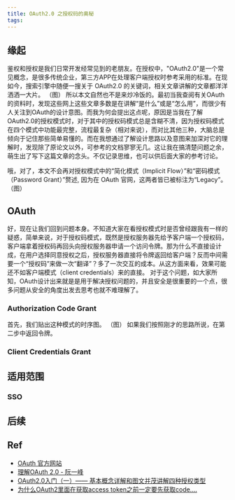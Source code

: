 ```yaml
---
title: OAuth2.0 之授权码的奥秘
tags:
---
```

## 缘起
鉴权和授权是我们日常开发经常见到的老朋友。在授权中，"OAuth2.0"是一个常见概念，是很多传统企业，第三方APP在处理客户端授权时参考采用的标准。在现如今，搜索引擎中随便一搜关于 OAuth2.0 的关键词，相关文章讲解的文章都洋洋洒洒一大片。
（图）
所以本文自然也不是来炒冷饭的。最初当我查阅有关OAuth的资料时，发现这些网上这些文章多数是在讲解“是什么”或是“怎么用”，而很少有人关注到OAuth的设计意图。而我为何会提出这点呢，原因是当我在了解OAuth2.0的授权模式时，对于其中的授权码模式总是含糊不清，因为授权码模式在四个模式中功能最完整，流程最复杂（相对来说），而对比其他三种，大脑总是倾向于记住那些简单易懂的。而在我想通过了解设计思路以及意图来加深对它的理解时，发现除了原论文以外，可参考的文档寥寥无几。这让我在搞清楚问题之余，萌生出了写下这篇文章的念头。不仅记录思维，也可以供后面大家的参考讨论。
<!-- 二来很奇怪授权码模式(authorization code)中的优势在哪里？对比同门师兄弟客户端模式(client credentials)，不如认证服务器直接返回访问令牌来的更为直接。 -->
<!-- 说到这，就不得不说OAuth中的Auth了。大家都知道，Auth是Authorization的缩写，即授权。 -->

哦，对了，本文不会再对授权模式中的“简化模式（Implicit Flow）”和“密码模式（Password Grant）”赘述, 因为在 OAuth 官网，这两者皆已被标注为“Legacy”。
（图）
<!--more-->
## OAuth
好，现在让我们回到问题本身。不知道大家在看授权模式时是否曾经跟我有一样的疑惑，简单来说，对于授权码模式，既然是授权服务器先给予客户端一个授权码，客户端拿着授权码再回头向授权服务器申请一个访问令牌。那为什么不直接设计成，在用户选择同意授权之后，授权服务器直接将令牌返回给客户端？反而中间需要一个“授权码”来做一次“翻译”？多了一次交互的成本。从这方面来看，效果可能还不如客户端模式（client credentials）来的直接。
对于这个问题，如大家所知，OAuth设计出来就是是用于解决授权问题的，并且安全是很重要的一个点，很多问题从安全的角度出发去思考也就不难理解了。 
### Authorization Code Grant
首先，我们贴出这种模式的时序图。
（图）
如果我们按照刚才的思路所说，在第二步中返回令牌。
### Client Credentials Grant
## 适用范围
### SSO
## 后续
## Ref
- [OAuth 官方网站](https://oauth.net/)
- [理解OAuth 2.0 - 阮一峰](https://www.ruanyifeng.com/blog/2014/05/oauth_2_0.html)
- [OAuth2.0入门（一）—— 基本概念详解和图文并茂讲解四种授权类型](https://blog.csdn.net/qq_37771475/article/details/103288957)
- [为什么OAuth2里面在获取access token之前一定要先获取code....](https://www.zhihu.com/question/27446826/answer/127367856)
